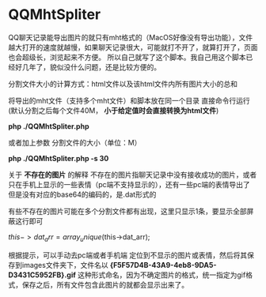 # QQMhtSpliter
QQ聊天记录能导出图片的就只有mht格式的（MacOS好像没有导出功能），文件越大打开的速度就越慢，如果聊天记录很大，可能就打不开了，就算打开了，页面也会超级长，浏览起来不方便。
所以自己就写了这个脚本。我自己用这个脚本已经好几年了，貌似没什么问题，还是比较方便的。

分割文件大小的计算方式：html文件以及该html文件内所有图片大小的总和

将导出的mht文件（支持多个mht文件）和脚本放在同一个目录
直接命令行运行 (默认分割之后每个文件40M， **小于给定值时会直接转换为html文件**)

  **php ./QQMhtSpliter.php**
  
或者加上参数 分割文件的大小（单位：M）

  **php ./QQMhtSpliter.php -s 30**

关于 **不存在的图片** 的解释
 不存在的图片指聊天记录中没有接收成功的图片，或者只在手机上显示的一些表情（pc端不支持显示的），还有一些pc端的表情导出了 但是没有对应的base64的编码的，是.dat形式的
 
 有些不存在的图片可能在多个分割文件都有出现，这里只显示1条，要显示全部屏蔽这行即可

 $this->dat_arr = array_unique($this->dat_arr); 
 
 根据提示，可以手动去pc端或者手机端 定位到不显示的图片或表情，然后将其保存到images文件夹下，文件名以 **{F5F57D4B-43A9-4eb8-9DA5-D3431C5952FB}.gif** 这种形式命名，因为不确定图片的格式，统一指定为gif格式，保存之后，所有文件包含此图片的就都会显示出来了。
 
